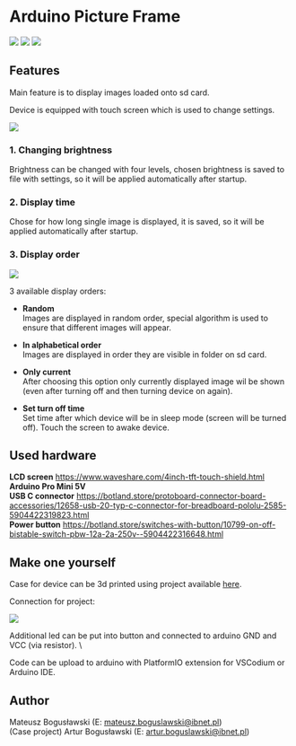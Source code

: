 # Arduino Picture Frame

![](./doc/front.jpeg)
![](./doc/side.jpeg)
![](./doc/back.jpeg)

## Features

Main feature is to display images loaded onto sd card.

Device is equipped with touch screen which is used to change settings.

![](./recources/ui%20images/m.bmp)


### 1. Changing brightness

Brightness can be changed with four levels, chosen brightness is saved to file with settings, so it will be applied automatically after startup.

### 2. Display time

Chose for how long single image is displayed, it is saved, so it will be applied automatically after startup.

### 3. Display order

![](./recources/ui%20images/o.bmp)

3 available display orders:
- **Random** \
Images are displayed in random order, special algorithm is used to ensure that different images will appear.

- **In alphabetical order** \
Images are displayed in order they are visible in folder on sd card.

- **Only current** \
After choosing this option only currently displayed image wil be shown (even after turning off and then turning device on again).

- **Set turn off time** \
Set time after which device will be in sleep mode (screen will be turned off). Touch the screen to awake device.

## Used hardware

**LCD screen** https://www.waveshare.com/4inch-tft-touch-shield.html \
**Arduino Pro Mini 5V** \
**USB C connector** https://botland.store/protoboard-connector-board-accessories/12658-usb-20-typ-c-connector-for-breadboard-pololu-2585-5904422319823.html \
**Power button** https://botland.store/switches-with-button/10799-on-off-bistable-switch-pbw-12a-2a-250v--5904422316648.html

## Make one yourself

Case for device can be 3d printed using project available [here](./recources/case%203D%20print%20files/).

Connection for project:

![](./doc/circuit.jpg)

Additional led can be put into button and connected to arduino GND and VCC (via resistor). \

Code can be upload to arduino with PlatformIO extension for VSCodium or Arduino IDE.

## Author
Mateusz Bogusławski (E: mateusz.boguslawski@ibnet.pl) \
(Case project) Artur Bogusławski (E: artur.boguslawski@ibnet.pl)
